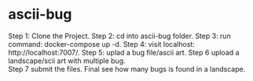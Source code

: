 # ascii-bug
Step 1: Clone the Project. 
Step 2: cd into ascii-bug folder. 
Step 3: run command: docker-compose up -d. 
Step 4: visit localhost: http://localhost:7007/. 
Step 5: uplad a bug file/ascii art. 
Step 6 upload a landscape/scii art with multiple bug.   
Step 7 submit the files. 
Final see how many bugs is found in a landscape. 
